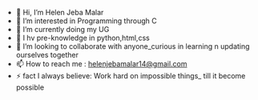 - 👋 Hi, I’m Helen Jeba Malar
- 👀 I’m interested in Programming through C
- 🌱 I’m currently doing my UG
- 🌸 I hv pre-knowledge in python,html,css 
- 💞️ I’m looking to collaborate with anyone_curious in learning n updating ourselves together 
- 📫 How to reach me : helenjebamalar14@gmail.com
- ⚡ fact I always believe: Work hard on impossible things_ till it become possible 

<!---
HelenMalar/HelenMalar is a ✨ special ✨ repository because its `README.md` (this file) appears on your GitHub profile.
You can click the Preview link to take a look at your changes.
--->
